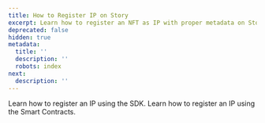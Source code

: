 ```yaml
---
title: How to Register IP on Story
excerpt: Learn how to register an NFT as IP with proper metadata on Story.
deprecated: false
hidden: true
metadata:
  title: ''
  description: ''
  robots: index
next:
  description: ''
---
```

<Cards columns={2}>
  <Card title="Using the SDK" href="https://docs.story.foundation/docs/register-an-ip-asset" icon="fa-home" target="_blank">
    Learn how to register an IP using the SDK.
  </Card>

  <Card title="Using a Smart Contract" href="https://docs.story.foundation/docs/sc-register-an-ip-asset" icon="fa-home" target="_blank">
    Learn how to register an IP using the Smart Contracts.
  </Card>
</Cards>